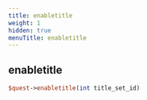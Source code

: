 ```yaml
---
title: enabletitle
weight: 1
hidden: true
menuTitle: enabletitle
---
```

## enabletitle
```perl
$quest->enabletitle(int title_set_id)
```
